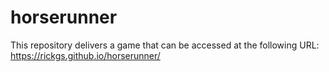 # horserunner

This repository delivers a game that can be accessed at the following URL: https://rickgs.github.io/horserunner/
